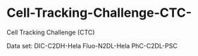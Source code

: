 # Cell-Tracking-Challenge-CTC-
Cell Tracking Challenge (CTC)

Data set:
  DIC-C2DH-Hela
  Fluo-N2DL-Hela
  PhC-C2DL-PSC
